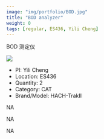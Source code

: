 ```yaml
---
image: "img/portfolio/BOD.jpg"
title: "BOD analyzer"
weight: 0
tags: [regular, ES436, Yili Cheng]
---
```


BOD 测定仪

<!--more-->

![]("../../img/portfolio/BOD.jpg")

- PI: Yili Cheng
- Location: ES436
- Quantity: 2
- Category: CAT
- Brand/Model: HACH-TrakII

NA

NA

NA
